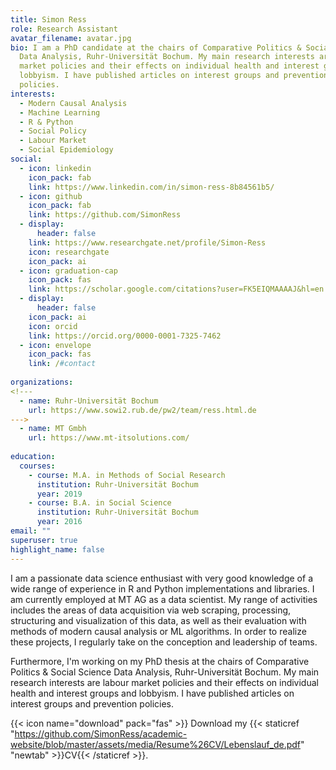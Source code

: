 ```yaml
---
title: Simon Ress
role: Research Assistant
avatar_filename: avatar.jpg
bio: I am a PhD candidate at the chairs of Comparative Politics & Social Science
  Data Analysis, Ruhr-Universität Bochum. My main research interests are labour
  market policies and their effects on individual health and interest groups and
  lobbyism. I have published articles on interest groups and prevention
  policies.
interests:
  - Modern Causal Analysis
  - Machine Learning
  - R & Python
  - Social Policy
  - Labour Market
  - Social Epidemiology
social:
  - icon: linkedin
    icon_pack: fab
    link: https://www.linkedin.com/in/simon-ress-8b84561b5/
  - icon: github
    icon_pack: fab
    link: https://github.com/SimonRess
  - display:
      header: false
    link: https://www.researchgate.net/profile/Simon-Ress
    icon: researchgate
    icon_pack: ai
  - icon: graduation-cap
    icon_pack: fas
    link: https://scholar.google.com/citations?user=FK5EIQMAAAAJ&hl=en
  - display:
      header: false
    icon_pack: ai
    icon: orcid
    link: https://orcid.org/0000-0001-7325-7462
  - icon: envelope
    icon_pack: fas
    link: /#contact
    
organizations:
<!--- 
  - name: Ruhr-Universität Bochum
    url: https://www.sowi2.rub.de/pw2/team/ress.html.de
--->
  - name: MT Gmbh
    url: https://www.mt-itsolutions.com/
    
education:
  courses:
    - course: M.A. in Methods of Social Research
      institution: Ruhr-Universität Bochum
      year: 2019
    - course: B.A. in Social Science
      institution: Ruhr-Universität Bochum
      year: 2016
email: ""
superuser: true
highlight_name: false
---
```

I am a passionate data science enthusiast with very good knowledge of a wide range of experience in R and Python implementations and libraries. I am currently employed at MT AG as a data scientist. My range of activities includes the areas of data acquisition via web scraping, processing, structuring and visualization of this data, as well as their evaluation with methods of modern causal analysis or ML algorithms. In order to realize these projects, I regularly take on the conception and leadership of teams.

Furthermore, I'm working on my PhD thesis at the chairs of Comparative Politics & Social Science Data Analysis, Ruhr-Universität Bochum. My main research interests are labour market policies and their effects on individual health and interest groups and lobbyism. I have published articles on interest groups and prevention policies.

{{< icon name="download" pack="fas" >}} Download my {{< staticref "https://github.com/SimonRess/academic-website/blob/master/assets/media/Resume%26CV/Lebenslauf_de.pdf" "newtab" >}}CV{{< /staticref >}}.
<!--- 
{{< icon name="download" pack="fas" >}} Download my {{< staticref "uploads/demo_resume.pdf" "newtab" >}}resumé{{< /staticref >}}
--->

